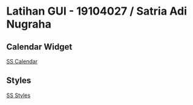 # Latihan GUI - 19104027 / Satria Adi Nugraha

## Calendar Widget
[SS Calendar](CalendarWidgetUI.png)

## Styles
[SS Styles](StylesUI.png)
